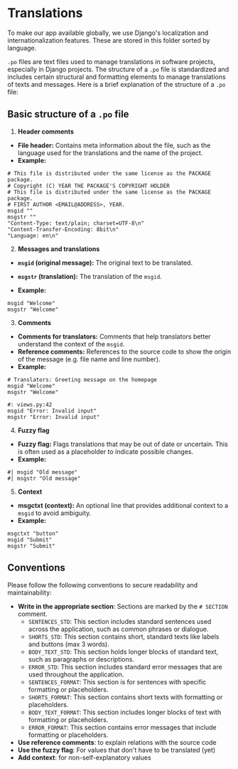 # Translations

To make our app available globally, we use Django's localization and internationalization features. These are stored in this folder sorted by language.

`.po` files are text files used to manage translations in software projects, especially in Django projects. The structure of a `.po` file is standardized and includes certain structural and formatting elements to manage translations of texts and messages. Here is a brief explanation of the structure of a `.po` file:

## Basic structure of a `.po` file

1. **Header comments**

- **File header:** Contains meta information about the file, such as the language used for the translations and the name of the project.
- **Example:**

```plaintext
# This file is distributed under the same license as the PACKAGE package.
# Copyright (C) YEAR THE PACKAGE'S COPYRIGHT HOLDER
# This file is distributed under the same license as the PACKAGE package.
# FIRST AUTHOR <EMAIL@ADDRESS>, YEAR.
msgid ""
msgstr ""
"Content-Type: text/plain; charset=UTF-8\n"
"Content-Transfer-Encoding: 8bit\n"
"Language: en\n"
```

2. **Messages and translations**

- **`msgid` (original message):** The original text to be translated.
- **`msgstr` (translation):** The translation of the `msgid`.

- **Example:**

```plaintext
msgid "Welcome"
msgstr "Welcome"
```

3. **Comments**

- **Comments for translators:** Comments that help translators better understand the context of the `msgid`.
- **Reference comments:** References to the source code to show the origin of the message (e.g. file name and line number).
- **Example:**

```plaintext
# Translators: Greeting message on the homepage
msgid "Welcome"
msgstr "Welcome"

#: views.py:42
msgid "Error: Invalid input"
msgstr "Error: Invalid input"
```

4. **Fuzzy flag**

- **Fuzzy flag:** Flags translations that may be out of date or uncertain. This is often used as a placeholder to indicate possible changes.
- **Example:**

```plaintext
#| msgid "Old message"
#| msgstr "Old message"
```

5. **Context**

- **msgctxt (context):** An optional line that provides additional context to a `msgid` to avoid ambiguity.
- **Example:**

```plaintext
msgctxt "button"
msgid "Submit"
msgstr "Submit"
```

## Conventions

Please follow the following conventions to secure readability and maintainability:

- **Write in the appropriate section**: Sections are marked by the `# SECTION` comment.
  - `SENTENCES_STD`: This section includes standard sentences used across the application, such as common phrases or dialogue.
  - `SHORTS_STD`: This section contains short, standard texts like labels and buttons (max 3 words).
  - `BODY_TEXT_STD`: This section holds longer blocks of standard text, such as paragraphs or descriptions.
  - `ERROR_STD`: This section includes standard error messages that are used throughout the application.
  - `SENTENCES_FORMAT`: This section is for sentences with specific formatting or placeholders.
  - `SHORTS_FORMAT`: This section contains short texts with formatting or placeholders.
  - `BODY_TEXT_FORMAT`: This section includes longer blocks of text with formatting or placeholders.
  - `ERROR_FORMAT`: This section contains error messages that include formatting or placeholders.
- **Use reference comments**: to explain relations with the source code
- **Use the fuzzy flag**: For values that don't have to be translated (yet)
- **Add context**: for non-self-explanatory values
